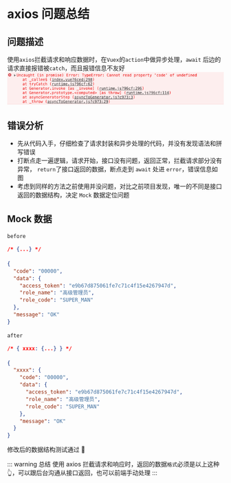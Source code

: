 # axios 问题总结

## 问题描述

使用`axios`拦截请求和响应数据时，在`Vuex`的`action`中做异步处理，`await` 后边的请求直接报错被`catch`，而且报错信息不友好
![报错信息](./img/axios.png)

## 错误分析

- 先从代码入手，仔细检查了请求封装和异步处理的代码，并没有发现语法和拼写错误
- 打断点走一遍逻辑，请求开始，接口没有问题，返回正常，拦截请求部分没有异常， `return`了接口返回的数据，断点走到 `await` 处进 `error`，错误信息如图
- 考虑到同样的方法之前使用并没问题，对比之前项目发现，唯一的不同是接口返回的数据结构，决定 `Mock` 数据定位问题

## Mock 数据

`before`

```json
/* {...} */

{
  "code": "00000",
  "data": {
    "access_token": "e9b67d875061fe7c71c4f15e4267947d",
    "role_name": "高级管理员",
    "role_code": "SUPER_MAN"
  },
  "message": "OK"
}
```

`after`

```json
/* { xxxx: {...} } */

{
  "xxxx": {
    "code": "00000",
    "data": {
      "access_token": "e9b67d875061fe7c71c4f15e4267947d",
      "role_name": "高级管理员",
      "role_code": "SUPER_MAN"
    },
    "message": "OK"
  }
}
```

修改后的数据结构测试通过 :tada:

::: warning 总结
使用 axios 拦截请求和响应时，返回的数据`格式`必须是以上这种:point_up_2:，可以跟后台沟通从接口返回，也可以前端手动处理
:::
